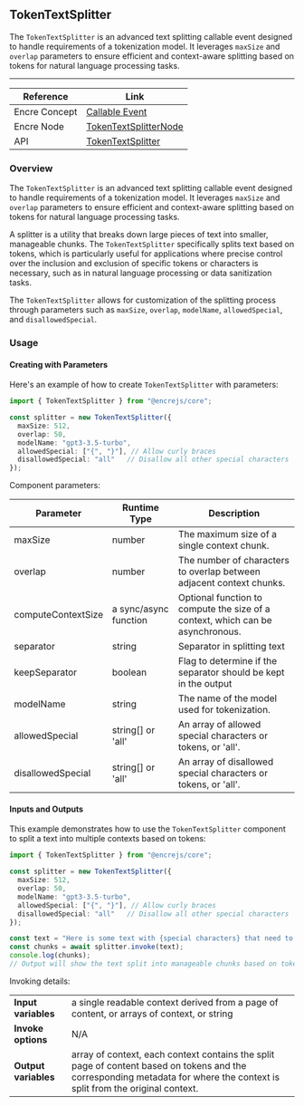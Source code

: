 ## TokenTextSplitter

The `TokenTextSplitter` is an advanced text splitting callable event designed to handle requirements of a tokenization model. It leverages `maxSize` and `overlap` parameters to ensure efficient and context-aware splitting based on tokens for natural language processing tasks.

---

| Reference     | Link                                                                                                                                                                         |
| ------------- | ---------------------------------------------------------------------------------------------------------------------------------------------------------------------------- |
| Encre Concept | [Callable Event](**-a-link-to-the-corresponding-concept-documentation-**)                                                                                                    |
| Encre Node    | [TokenTextSplitterNode](**-a-link-to-the-corresponding-node-documentation-**)                                                                                                |
| API           | [TokenTextSplitter](**-a-link-to-the-corresponding-api-documentation-**)                                                                                                     |

### Overview

The `TokenTextSplitter` is an advanced text splitting callable event designed to handle requirements of a tokenization model. It leverages `maxSize` and `overlap` parameters to ensure efficient and context-aware splitting based on tokens for natural language processing tasks.

A splitter is a utility that breaks down large pieces of text into smaller, manageable chunks. The `TokenTextSplitter` specifically splits text based on tokens, which is particularly useful for applications where precise control over the inclusion and exclusion of specific tokens or characters is necessary, such as in natural language processing or data sanitization tasks.

The `TokenTextSplitter` allows for customization of the splitting process through parameters such as `maxSize`, `overlap`, `modelName`, `allowedSpecial`, and `disallowedSpecial`.

### Usage

#### Creating with Parameters

Here's an example of how to create `TokenTextSplitter` with parameters:

```typescript
import { TokenTextSplitter } from "@encrejs/core";

const splitter = new TokenTextSplitter({
  maxSize: 512,
  overlap: 50,
  modelName: "gpt3-3.5-turbo",
  allowedSpecial: ["{", "}"], // Allow curly braces
  disallowedSpecial: "all"   // Disallow all other special characters
});
```

Component parameters:

| Parameter          | Runtime Type                                   | Description                                                                         |
| ------------------ | ---------------------------------------------- | ----------------------------------------------------------------------------------- |
| maxSize            | number                                         | The maximum size of a single context chunk.                                         |
| overlap            | number                                         | The number of characters to overlap between adjacent context chunks.                |
| computeContextSize | a sync/async function                          | Optional function to compute the size of a context, which can be asynchronous.      |
| separator          | string                                         | Separator in splitting text                                                         |
| keepSeparator      | boolean                                        | Flag to determine if the separator should be kept in the output                     |
| modelName          | string                                         | The name of the model used for tokenization.                                        |
| allowedSpecial     | string[] or 'all'                              | An array of allowed special characters or tokens, or 'all'.                         |
| disallowedSpecial  | string[] or 'all'                              | An array of disallowed special characters or tokens, or 'all'.                      |

#### Inputs and Outputs

This example demonstrates how to use the `TokenTextSplitter` component to split a text into multiple contexts based on tokens:

```typescript
import { TokenTextSplitter } from "@encrejs/core";

const splitter = new TokenTextSplitter({
  maxSize: 512,
  overlap: 50,
  modelName: "gpt3-3.5-turbo",
  allowedSpecial: ["{", "}"], // Allow curly braces
  disallowedSpecial: "all"   // Disallow all other special characters
});

const text = "Here is some text with {special characters} that need to be handled properly.";
const chunks = await splitter.invoke(text);
console.log(chunks);
// Output will show the text split into manageable chunks based on tokens, maintaining the allowed special characters and excluding the disallowed ones.
```

Invoking details:

<table>
  <tr>
    <td> <strong>Input variables</strong> </td> 
    <td> a single readable context derived from a page of content, or arrays of context, or string </td>
  </tr>
  <tr>
    <td> <strong>Invoke options</strong> </td> 
    <td> N/A </td>
  </tr>
  <tr>
    <td> <strong>Output variables</strong> </td> 
    <td> array of context, each context contains the split page of content based on tokens and the corresponding metadata for where the context is split from the original context.</td>
  </tr>
</table>